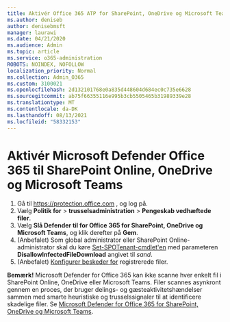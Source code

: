 ```yaml
---
title: Aktivér Office 365 ATP for SharePoint, OneDrive og Microsoft Teams
ms.author: deniseb
author: denisebmsft
manager: laurawi
ms.date: 04/21/2020
ms.audience: Admin
ms.topic: article
ms.service: o365-administration
ROBOTS: NOINDEX, NOFOLLOW
localization_priority: Normal
ms.collection: Admin_O365
ms.custom: 3100021
ms.openlocfilehash: 2d132101768e0a835d448604d684ec0c735e6628
ms.sourcegitcommit: ab75f66355116e995b3cb5505465b31989339e28
ms.translationtype: MT
ms.contentlocale: da-DK
ms.lasthandoff: 08/13/2021
ms.locfileid: "58332153"
---
```

# <a name="enable-microsoft-defender-for-office-365-for-sharepoint-online-onedrive-and-microsoft-teams"></a>Aktivér Microsoft Defender Office 365 til SharePoint Online, OneDrive og Microsoft Teams

1. Gå til https://protection.office.com , og log på.
2. Vælg **Politik for**  >  **trusselsadministration**  >  **Pengeskab vedhæftede filer**.
3. Vælg **Slå Defender til for Office 365 for SharePoint, OneDrive og Microsoft Teams**, og klik derefter på **Gem**.
4. (Anbefalet) Som global administrator eller SharePoint Online-administrator skal du køre [Set-SPOTenant-cmdlet'en](https://docs.microsoft.com/powershell/module/sharepoint-online/Set-SPOTenant?view=sharepoint-ps) med parameteren **DisallowInfectedFileDownload** angivet til *sand*.
5. (Anbefalet) [Konfigurer beskeder for](https://docs.microsoft.com/microsoft-365/security/office-365-security/turn-on-atp-for-spo-odb-and-teams#set-up-alerts-for-detected-files) registrerede filer.

**Bemærk!** Microsoft Defender for Office 365 kan ikke scanne hver enkelt fil i SharePoint Online, OneDrive eller Microsoft Teams. Filer scannes asynkront gennem en proces, der bruger delings- og gæsteaktivitetshændelser sammen med smarte heuristiske og trusselssignaler til at identificere skadelige filer. Se [Microsoft Defender for Office 365 for SharePoint, OneDrive og Microsoft Teams](https://docs.microsoft.com/microsoft-365/security/office-365-security/atp-for-spo-odb-and-teams).
